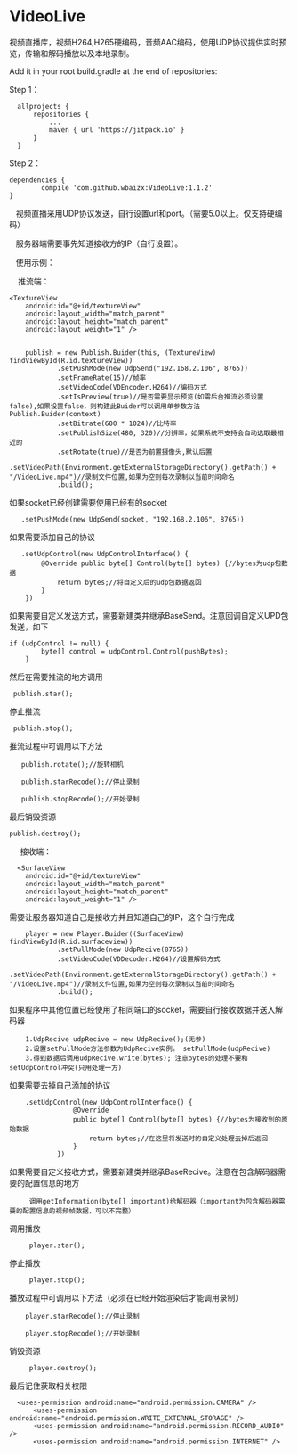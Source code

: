 # VideoLive
视频直播库，视频H264,H265硬编码，音频AAC编码，使用UDP协议提供实时预览，传输和解码播放以及本地录制。

Add it in your root build.gradle at the end of repositories:

Step 1：

	  allprojects {
		  repositories {
			  ...
			  maven { url 'https://jitpack.io' }
		  }
	  }

Step 2：

	dependencies {
	        compile 'com.github.wbaizx:VideoLive:1.1.2'
	}


    视频直播采用UDP协议发送，自行设置url和port。（需要5.0以上。仅支持硬编码）

    服务器端需要事先知道接收方的IP（自行设置）。
    
    
    使用示例：
    
     推流端：
 
    <TextureView
        android:id="@+id/textureView"
        android:layout_width="match_parent"
        android:layout_height="match_parent"
        android:layout_weight="1" />
        
        
        publish = new Publish.Buider(this, (TextureView) findViewById(R.id.textureView))
                .setPushMode(new UdpSend("192.168.2.106", 8765))
                .setFrameRate(15)//帧率
                .setVideoCode(VDEncoder.H264)//编码方式
                .setIsPreview(true)//是否需要显示预览(如需后台推流必须设置false),如果设置false，则构建此Buider可以调用单参数方法Publish.Buider(context)
                .setBitrate(600 * 1024)//比特率
                .setPublishSize(480, 320)//分辨率，如果系统不支持会自动选取最相近的
                .setRotate(true)//是否为前置摄像头,默认后置
                .setVideoPath(Environment.getExternalStorageDirectory().getPath() + "/VideoLive.mp4")//录制文件位置,如果为空则每次录制以当前时间命名
                .build();


  如果socket已经创建需要使用已经有的socket
       
       .setPushMode(new UdpSend(socket, "192.168.2.106", 8765))
  
  如果需要添加自己的协议
       
       .setUdpControl(new UdpControlInterface() {
            @Override public byte[] Control(byte[] bytes) {//bytes为udp包数据
                return bytes;//将自定义后的udp包数据返回
            }
        })

  如果需要自定义发送方式，需要新建类并继承BaseSend。注意回调自定义UPD包发送，如下
        
	if (udpControl != null) {
            byte[] control = udpControl.Control(pushBytes);
        }

  然后在需要推流的地方调用
         
	 publish.star();
         
  停止推流
         
	 publish.stop();

  推流过程中可调用以下方法
       
       publish.rotate();//旋转相机
       
       publish.starRecode();//停止录制
       
       publish.stopRecode();//开始录制

   最后销毁资源
        
	publish.destroy();




      接收端：
      
      <SurfaceView
        android:id="@+id/textureView"
        android:layout_width="match_parent"
        android:layout_height="match_parent"
        android:layout_weight="1" />
        
   需要让服务器知道自己是接收方并且知道自己的IP，这个自行完成
          
        player = new Player.Buider((SurfaceView) findViewById(R.id.surfaceview))
                .setPullMode(new UdpRecive(8765))
                .setVideoCode(VDDecoder.H264)//设置解码方式
                .setVideoPath(Environment.getExternalStorageDirectory().getPath() + "/VideoLive.mp4")//录制文件位置,如果为空则每次录制以当前时间命名
                .build();
   
   
   如果程序中其他位置已经使用了相同端口的socket，需要自行接收数据并送入解码器
       
        1.UdpRecive udpRecive = new UdpRecive();(无参)
        2.设置setPullMode方法参数为UdpRecive实例。 setPullMode(udpRecive)
        3.得到数据后调用udpRecive.write(bytes); 注意bytes的处理不要和setUdpControl冲突(只用处理一方)

   如果需要去掉自己添加的协议
                
		.setUdpControl(new UdpControlInterface() {
                    @Override
                    public byte[] Control(byte[] bytes) {//bytes为接收到的原始数据
                        return bytes;//在这里将发送时的自定义处理去掉后返回
                    }
                })

   如果需要自定义接收方式，需要新建类并继承BaseRecive。注意在包含解码器需要的配置信息的地方
	 
         调用getInformation(byte[] important)给解码器（important为包含解码器需要的配置信息的视频帧数据，可以不完整）
    
   调用播放
   
         player.star();
	   
   停止播放
   
         player.stop();
  
   播放过程中可调用以下方法（必须在已经开始渲染后才能调用录制）
   
   
        player.starRecode();//停止录制
	
        player.stopRecode();//开始录制
  
   销毁资源
           
         player.destroy();

  最后记住获取相关权限

	  <uses-permission android:name="android.permission.CAMERA" />
          <uses-permission android:name="android.permission.WRITE_EXTERNAL_STORAGE" />
          <uses-permission android:name="android.permission.RECORD_AUDIO" />
          <uses-permission android:name="android.permission.INTERNET" />

	      
   

    
